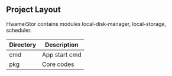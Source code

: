 ## Project Layout 

HwameiStor contains modules local-disk-manager, local-storage, scheduler.

| Directory 	| Description 	|
|-----------	|-------------	|
| cmd       	| App start cmd            	|
| pkg | Core codes |


